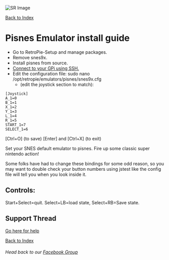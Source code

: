 ![SR Image](https://sinisterspatula.github.io/SuperRetropieGuides/images/SRimage-short.jpg)

[Back to Index](https://sinisterspatula.github.io/SuperRetropieGuides/)

# Pisnes Emulator install guide


* Go to RetroPie-Setup and manage packages.
* Remove snes9x.
* Install pisnes from source.
* [Connect to your GPi using SSH.](https://www.youtube.com/watch?v=aEJoQZBSlSs)
* Edit the configuration file: sudo nano /opt/retropie/emulators/pisnes/snes9x.cfg
  * (edit the joystick section to match):

```
[Joystick]
A_1=0
B_1=1
X_1=2
Y_1=3
L_1=4
R_1=5
START_1=7
SELECT_1=6
```
[Ctrl+O] (to save) [Enter] and [Ctrl+X] (to exit)

Set your SNES default emulator to pisnes. Fire up some classic super nintendo action!

Some folks have had to change these bindings for some odd reason, so you may want to double check your button numbers using jstest like the config file will tell you when you look inside it.

## Controls:
Start+Select=quit. Select+LB=load state, Select+RB=Save state.

## Support Thread
[Go here for help](https://www.facebook.com/groups/SuperRetroPie/permalink/2448328332120812/)

[Back to Index](https://sinisterspatula.github.io/SuperRetropieGuides/)

###### Head back to our [Facebook Group](https://www.facebook.com/groups/SuperRetroPie/)
